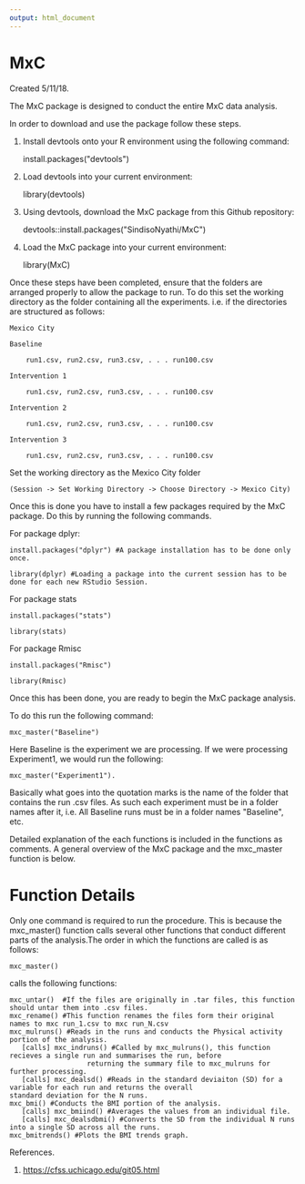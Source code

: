 ```yaml
---
output: html_document
---
```

# MxC

Created 5/11/18.

The MxC package is designed to conduct the entire MxC data analysis. 

In order to download and use the package follow these steps.

1. Install devtools onto your R environment using the following command: 

      install.packages("devtools")
    
2. Load devtools into your current environment: 

      library(devtools)
    
3. Using devtools, download the MxC package from this Github repository:

      devtools::install.packages("SindisoNyathi/MxC")
    
4. Load the MxC package into your current environment:
    
      library(MxC)
    
Once these steps have been completed, ensure that the folders are arranged properly to allow the package to run. 
To do this set the working directory as the folder containing all the experiments. i.e. if the directories are
structured as follows:


    Mexico City

    Baseline
      
        run1.csv, run2.csv, run3.csv, . . . run100.csv
    
    Intervention 1
      
        run1.csv, run2.csv, run3.csv, . . . run100.csv
    
    Intervention 2
      
        run1.csv, run2.csv, run3.csv, . . . run100.csv
    
    Intervention 3
        
        run1.csv, run2.csv, run3.csv, . . . run100.csv

Set the working directory as the Mexico City folder 

    (Session -> Set Working Directory -> Choose Directory -> Mexico City)

Once this is done you have to install a few packages required by the MxC package. Do this by running the following commands.

For package dplyr:

    install.packages("dplyr") #A package installation has to be done only once.

    library(dplyr) #Loading a package into the current session has to be done for each new RStudio Session.

For package stats

    install.packages("stats")

    library(stats)

For package Rmisc

    install.packages("Rmisc")

    library(Rmisc)

Once this has been done, you are ready to begin the MxC package analysis. 

To do this run the following command:

    mxc_master("Baseline") 

Here Baseline is the experiment we are processing. If we were processing Experiment1, we would run the following:

    mxc_master("Experiment1"). 
    
Basically what goes into the quotation marks is the name of the folder that contains the run .csv files. As such
each experiment must be in a folder names after it, i.e. All Baseline runs must be in a folder names "Baseline", etc.

Detailed explanation of the each functions is included in the functions as comments. A general overview of the MxC
package and the mxc_master function is below.


# Function Details

Only one command is required to run the procedure. This is because the mxc_master() function calls several other  functions that conduct different parts of the analysis.The order in which the functions are called is as follows:

    mxc_master()

calls the following functions:
    
    mxc_untar()  #If the files are originally in .tar files, this function should untar them into .csv files.
    mxc_rename() #This function renames the files form their original names to mxc run_1.csv to mxc run_N.csv 
    mxc_mulruns() #Reads in the runs and conducts the Physical activity portion of the analysis.
       [calls] mxc_indruns() #Called by mxc_mulruns(), this function recieves a single run and summarises the run, before 
                       returning the summary file to mxc_mulruns for further processing.  
       [calls] mxc_dealsd() #Reads in the standard deviaiton (SD) for a variable for each run and returns the overall                           standard deviation for the N runs. 
    mxc_bmi() #Conducts the BMI portion of the analysis.
       [calls] mxc_bmiind() #Averages the values from an individual file.
       [calls] mxc_dealsdbmi() #Converts the SD from the individual N runs into a single SD across all the runs. 
    mxc_bmitrends() #Plots the BMI trends graph. 
    
    




References.

1. https://cfss.uchicago.edu/git05.html
